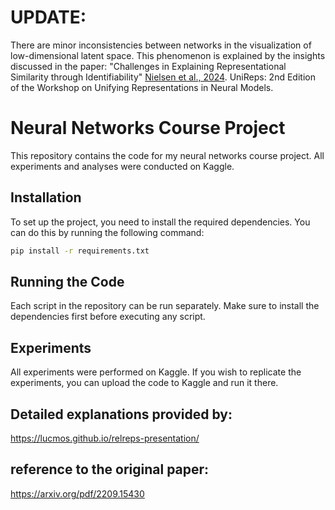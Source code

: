 # UPDATE:
There are minor inconsistencies between networks in the visualization of low-dimensional latent space. This phenomenon is explained by the insights discussed in the paper: "Challenges in Explaining Representational Similarity through Identifiability" [Nielsen et al., 2024](https://openreview.net/forum?id=SQKUZSieVg). UniReps: 2nd Edition of the Workshop on Unifying Representations in Neural Models.

# Neural Networks Course Project

This repository contains the code for my neural networks course project. All experiments and analyses were conducted on Kaggle.

## Installation

To set up the project, you need to install the required dependencies. You can do this by running the following command:

```bash
pip install -r requirements.txt
```
## Running the Code
Each script in the repository can be run separately. Make sure to install the dependencies first before executing any script.

## Experiments
All experiments were performed on Kaggle. If you wish to replicate the experiments, you can upload the code to Kaggle and run it there.

## Detailed explanations provided by:
https://lucmos.github.io/relreps-presentation/

## reference to the original paper:
https://arxiv.org/pdf/2209.15430
